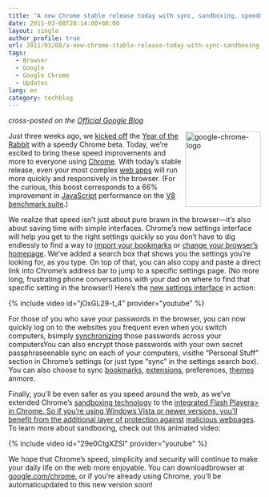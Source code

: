 ```yaml
---
title: "A new Chrome stable release today with sync, sandboxing, speed&#8230;and a new settings menu too!"
date: 2011-03-08T20:14:00+00:00
layout: single
author_profile: true
url: 2011/03/08/a-new-chrome-stable-release-today-with-sync-sandboxing-speed-and-a-new-settings-menu-too/
tags:
  - Browser
  - Google
  - Google Chrome
  - Updates
lang: en
category: techblog
---
```


_cross-posted on the [Official Google Blog](http://googleblog.blogspot.com/2011/03/speedier-simpler-and-safer-chromes.html)_

[<img title="google-chrome-logo" border="0" alt="google-chrome-logo" align="right" src="http://lh5.ggpht.com/_vaUVXcmC3OI/TXaHI_J_PrI/AAAAAAAADnY/wxsvCuuDUXE/google-chrome-logo_thumb%5B1%5D.png?imgmax=800" width="150" height="150" />](http://lh3.ggpht.com/_vaUVXcmC3OI/TXaHGsVuDJI/AAAAAAAADnU/yMIRjZ7nYhk/s1600-h/google-chrome-logo%5B3%5D.png)Just three weeks ago, we [kicked off](http://chrome.blogspot.com/2011/02/faster-than-speeding-rabbit-speed-sync.html) the [Year of the Rabbit](http://www.google.com/images?q=lunar+new+year+year+of+the+rabbit&um=1&hl=en&biw=1440&bih=775&tbs=isch:1&tbas=0&source=lnt&sa=X&ei=hs9QTczcAZSosQOm5K3DBg&ved=0CA0QpwUoAA) with a speedy Chrome beta. Today, we’re excited to bring these speed improvements and more to everyone using [Chrome](http://www.google.com/chrome?brand=CHMP). With today’s stable release, even your most complex [web apps](http://www.20thingsilearned.com/web-apps/1) will run more quickly and responsively in the browser. (For the curious, this boost corresponds to a 66% improvement in [JavaScript](http://www.20thingsilearned.com/html/1) performance on the [V8 benchmark suite](http://v8.googlecode.com/svn/data/benchmarks/v6/run.html).)

We realize that speed isn’t just about pure brawn in the browser—it’s also about saving time with simple interfaces. Chrome’s new settings interface will help you get to the right settings quickly so you don’t have to dig endlessly to find a way to [import your bookmarks](http://www.google.com/support/chrome/bin/answer.py?answer=95418) or [change your browser’s homepage](http://www.google.com/support/chrome/bin/answer.py?answer=95314). We’ve added a search box that shows you the settings you’re looking for, as you type. On top of that, you can also copy and paste a direct link into Chrome’s address bar to jump to a specific settings page. (No more long, frustrating phone conversations with your dad on where to find that specific setting in the browser!) Here’s the [new settings interface](http://www.google.com/support/chrome/bin/answer.py?answer=1183665) in action:

{% include video id="jOxGL29-t_4" provider="youtube" %}

For those of you who save your passwords in the browser, you can now quickly log on to the websites you frequent even when you switch computers, bsimply [synchronizing](http://www.google.com/support/chrome/bin/answer.py?hl=en&answer=165139) those passwords across your computersYou can also encrypt those passwords with your own secret passphraseenable sync on each of your computers, visithe “Personal Stuff” section in Chrome’s settings (or just type “sync” in the settings search box). You can also choose to sync [bookmarks](http://wwgoogle.com/support/chrome/bin/answer.py?answer=95739), [extensions](http://www.google.com/support/chrome/bin/answer.panswer=154007), preferences, [themes](http://www.google.com/support/chrome/bin/answer.py?hl=en&answer=1053371) anmore.

Finally, you’ll be even safer as you speed around the web, as we’ve extended Chrome’s [sandboxing technology](http://www.20thingsilearned.com/browser-protectio3) to the [integrated Flash Playera> in Chrome. So if you’re using Windows Vista or newer versions, you’ll benefit from the additional layer of protection against](http://chrome.blogspot.com/2010/06/adobe-flash-player-support-now-enabled.html) [malicious webpages](http://ww20thingsilearned.com/malware/1). To learn more about sandboxing, check out this animated video:

{% include video id="29e0CtgXZSI" provider="youtube" %}

We hope that Chrome’s speed, simplicity and security will continue to make your daily life on the web more enjoyable. You can downloadbrowser at [google.com/chrome](http://www.google.com/chrome?brand=CHMP), or if you’re already using Chrome, you’ll be automaticupdated to this new version soon!
